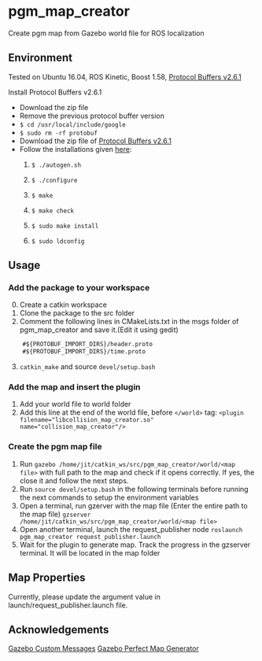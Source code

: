 # pgm_map_creator
Create pgm map from Gazebo world file for ROS localization

## Environment
Tested on Ubuntu 16.04, ROS Kinetic, Boost 1.58, [Protocol Buffers v2.6.1](https://github.com/protocolbuffers/protobuf/releases/tag/v2.6.1)

Install Protocol Buffers v2.6.1
- Download the zip file 
- Remove the previous protocol buffer version
- `$ cd /usr/local/include/google`
- `$ sudo rm -rf protobuf`
- Download the zip file of [Protocol Buffers v2.6.1](https://github.com/protocolbuffers/protobuf/releases/tag/v2.6.1)
- Follow the installations given [here](https://github.com/protocolbuffers/protobuf/tree/master/src):
  1. `$ ./autogen.sh`

  2. `$ ./configure`

  3. `$ make`

  4. `$ make check`

  5. `$ sudo make install`

  6. `$ sudo ldconfig`
  
## Usage

### Add the package to your workspace
0. Create a catkin workspace
1. Clone the package to the src folder
2. Comment the following lines in CMakeLists.txt in the msgs folder of pgm_map_creator and save it.(Edit it using gedit)
``` #${PROTOBUF_IMPORT_DIRS}/vector2d.proto
    #${PROTOBUF_IMPORT_DIRS}/header.proto
    #${PROTOBUF_IMPORT_DIRS}/time.proto
```
3. `catkin_make` and source `devel/setup.bash`

### Add the map and insert the plugin
1. Add your world file to world folder
2. Add this line at the end of the world file, before `</world>` tag:
`<plugin filename="libcollision_map_creator.so" name="collision_map_creator"/>`

### Create the pgm map file
1. Run `gazebo /home/jit/catkin_ws/src/pgm_map_creator/world/<map file>` with full path to the map and check if it opens correctly. If yes, the close it and follow the next steps.
2. Run `source devel/setup.bash` in the following terminals before running the next commands to setup the environment variables 
3. Open a terminal, run gzerver with the map file (Enter the entire path to the map file)
`gzserver /home/jit/catkin_ws/src/pgm_map_creator/world/<map file>`
4. Open another terminal, launch the request_publisher node
`roslaunch pgm_map_creator request_publisher.launch`
5. Wait for the plugin to generate map. Track the progress in the gzserver terminal. It will be located in the map folder

## Map Properties
Currently, please update the argument value in launch/request_publisher.launch file.

## Acknowledgements
[Gazebo Custom Messages](http://gazebosim.org/wiki/Tutorials/1.9/custom_messages)
[Gazebo Perfect Map Generator](https://github.com/koenlek/ros_lemtomap/tree/154c782cf8feb9112bc928e33a59728ca2192489/st_gazebo_perfect_map_generator)

